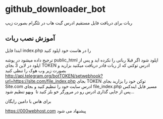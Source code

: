 # github_downloader_bot



ربات برای دریافت فایل مستقیم ادرس گیت هاب در تلگرام بصورت زیپ


## آموزش نصب ربات
ابتدا فایل
index.php را در هاست خود اپلود کنید 

ترجیح داده میشود در پوشه public_html اپلود شود اگر قبلا رباتی را نکرده اید و 
پس از اپلود در لاین 3 بجای TOKEN ادرس توکنی که از ربات فادر دریافت میکنید بزارید
و بصورت زیر وب هوک را تنظی کنید
http://api.telegram.org/botTOKEN/setwebhook?url=https://site.com/file_index.php
بجای TOKEN توکن خود را بزارید 
بجای Site.com ادرس سایت خود را تنظیم کنید
و بجای file_index.php
مسیر فایل ایندکس
پس از جایی گذاری ادرس رو در مرورگر خو بلز کنید تا  وبهو تنظیم شود...


برای هاس با دامین رایگان


https://000webhost.com
پیشنهاد می شود
